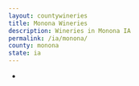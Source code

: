 ```yaml
---
layout: countywineries
title: Monona Wineries
description: Wineries in Monona IA
permalink: /ia/monona/
county: monona
state: ia
---
```

-
